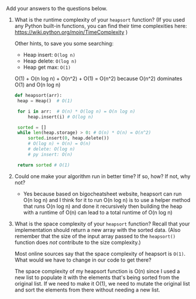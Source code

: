 Add your answers to the questions below.

1. What is the runtime complexity of your `heapsort` function? (If you used any
   Python built-in functions, you can find their time complexities here:
   https://wiki.python.org/moin/TimeComplexity )

   Other hints, to save you some searching:

   - Heap insert: `O(log n)`
   - Heap delete: `O(log n)`
   - Heap get max: `O(1)`

   O(1) + O(n log n) + O(n^2) + O(1) = O(n^2) because O(n^2) dominates O(1) and O(n log n)

   ```python
   def heapsort(arr):
    heap = Heap()  # O(1)

    for i in arr:  # O(n) * O(log n) = O(n log n)
        heap.insert(i) # O(log n)

    sorted = []
    while len(heap.storage) > 0: # O(n) * O(n) = O(n^2)
        sorted.insert(0, heap.delete())
        # O(log n) + O(n) = O(n)
        # delete: O(log n)
        # py insert: O(n)

    return sorted # O(1)
   ```

2. Could one make your algorithm run in better time? If so, how? If not, why
   not?

   - Yes because based on bigocheatsheet website, heapsort can run O(n log n) and I think for it to run O(n log n) is to use a helper method that runs O(n log n) and done it recursively then building the heap with a runtime of O(n) can lead to a total runtime of O(n log n)

3. What is the space complexity of your `heapsort` function? Recall that your
   implementation should return a new array with the sorted data. (Also remember
   that the size of the input array passed to the `heapsort()` function does
   _not_ contribute to the size complexity.)

   Most online sources say that the space complexity of heapsort is `O(1)`. What
   would we have to change in our code to get there?

   The space complexity of my heapsort function is O(n) since I used a new list to populate it with the elements that's being sorted from the original list. If we need to make it O(1), we need to mutate the original list and sort the elements from there without needing a new list.
